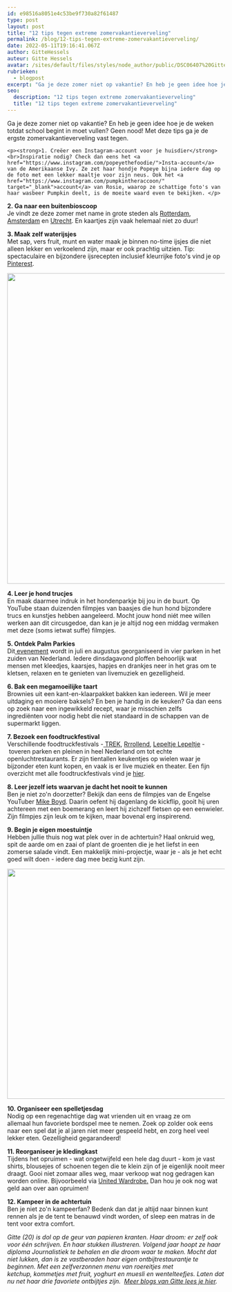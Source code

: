 ```yaml
---
id: e98516a8051e4c53be9f730a82f61487
type: post
layout: post
title: "12 tips tegen extreme zomervakantieverveling"
permalink: /blog/12-tips-tegen-extreme-zomervakantieverveling/
date: 2022-05-11T19:16:41.067Z
author: GitteHessels
auteur: Gitte Hessels
avatar: /sites/default/files/styles/node_author/public/DSC06407%20Gitte_0.jpg?itok=zeg9hMTG
rubrieken:
  - blogpost
excerpt: "Ga je deze zomer niet op vakantie? En heb je geen idee hoe je de weken totdat school begint in moet vullen? Geen nood! Met deze tips ga je de ergste zomervakantieverveling vast tegen.  "
seo:
  description: "12 tips tegen extreme zomervakantieverveling"
  title: "12 tips tegen extreme zomervakantieverveling"
---
```

Ga je deze zomer niet op vakantie? En heb je geen idee hoe je de weken totdat school begint in moet vullen? Geen nood! Met deze tips ga je de ergste zomervakantieverveling vast tegen.  

    <p><strong>1. Creëer een Instagram-account voor je huisdier</strong><br>Inspiratie nodig? Check dan eens het <a href="https://www.instagram.com/popeyethefoodie/">Insta-account</a> van de Amerikaanse Ivy. Ze zet haar hondje Popeye bijna iedere dag op de foto met een lekker maaltje voor zijn neus. Ook het <a href="https://www.instagram.com/pumpkintheraccoon/" target="_blank">account</a> van Rosie, waarop ze schattige foto's van haar wasbeer Pumpkin deelt, is de moeite waard even te bekijken. </p>
<p><strong>2. Ga naar een buitenbioscoop </strong><br>Je vindt ze deze zomer met name in grote steden als <a href="http://pleinbioscooprotterdam.nl/" target="_blank">Rotterdam</a>, <a href="http://www.pllek.nl/" target="_blank">Amsterdam</a> en <a href="https://www.plukdenacht.nl/" target="_blank">Utrecht</a>. En kaartjes zijn vaak helemaal niet zo duur! </p>
<p><strong>3. Maak zelf waterijsjes</strong><br>Met sap, vers fruit, munt en water maak je binnen no-time ijsjes die niet alleen lekker en verkoelend zijn, maar er ook prachtig uitzien. Tip: spectaculaire en bijzondere ijsrecepten inclusief kleurrijke foto's vind je op <a href="https://www.pinterest.com/" target="_blank">Pinterest</a>. </p>
<p><div class="media media-element-container media-default"><div id="file-418450" class="file file-image file-image-jpeg">

        
  
  <div class="content">
    <img title="Foto: Instagram / inthemomentmag" height="718" width="1080" class="media-element file-default" data-delta="1" src="/sites/default/files/20213903_1864262197226346_8815471467970953216_n.jpg" alt="">  </div>

  
</div>
</div>
<p><strong>4. Leer je hond trucjes </strong><br>En maak daarmee indruk in het hondenparkje bij jou in de buurt. Op YouTube staan duizenden filmpjes van baasjes die hun hond bijzondere trucs en kunstjes hebben aangeleerd. Mocht jouw hond niét mee willen werken aan dit circusgedoe, dan kan je je altijd nog een middag vermaken met deze (soms ietwat suffe) filmpjes.</p>
<p><strong>5. Ontdek Palm Parkies </strong><br>Dit<a href="http://palmparkies.nl/" target="_blank"> evenement</a> wordt in juli en augustus georganiseerd in vier parken in het zuiden van Nederland. Iedere dinsdagavond ploffen behoorlijk wat mensen met kleedjes, kaarsjes, hapjes en drankjes neer in het gras om te kletsen, relaxen en te genieten van livemuziek en gezelligheid. </p>
<p><strong>6. Bak een megamoeilijke taart</strong><br>Brownies uit een kant-en-klaarpakket bakken kan iedereen. Wil je meer uitdaging en mooiere baksels? En ben je handig in de keuken? Ga dan eens op zoek naar een ingewikkeld recept, waar je misschien zelfs ingrediënten voor nodig hebt die niet standaard in de schappen van de supermarkt liggen. </p>
<p><strong>7. Bezoek een foodtruckfestival</strong><br>Verschillende foodtruckfestivals -<a href="http://www.festival-trek.nl/" target="_blank"> TREK</a>, <a href="https://rrrollend.nl/">Rrrollend</a>, <a href="http://lepeltje-lepeltje.com/" target="_blank">Lepeltje Lepeltje</a> - toveren parken<b> </b>en pleinen<b> </b>in heel Nederland om tot echte openluchtrestaurants. Er zijn tientallen keukentjes op wielen waar je bijzonder eten kunt kopen, en vaak is er live muziek en theater. Een fijn overzicht met alle foodtruckfestivals vind je <a href="http://degenietendefoodie.nl/2017/compleet-overzicht-food-festivals-2017/" target="_blank">hier</a>. </p>
<p><strong>8. Leer jezelf iets waarvan je dacht het nooit te kunnen</strong><br>Ben je niet zo'n doorzetter? Bekijk dan eens de filmpjes van de Engelse YouTuber <a href="https://www.youtube.com/user/microboyd/" target="_blank">Mike Boyd</a>. Daarin oefent hij dagenlang de kickflip, gooit hij uren achtereen met een boemerang en leert hij zichzelf fietsen op een eenwieler. Zijn filmpjes zijn leuk om te kijken, maar bovenal erg inspirerend. </p>
<p><strong>9. Begin je eigen moestuintje</strong><br>Hebben jullie thuis nog wat plek over in de achtertuin? Haal onkruid weg, spit de aarde om en zaai of plant de groenten die je het liefst in een zomerse salade vindt. Een makkelijk mini-projectje, waar je - als je het echt goed wilt doen - iedere dag mee bezig kunt zijn. </p>
<p><div class="media media-element-container media-default"><div id="file-418451" class="file file-image file-image-jpeg">

        
  
  <div class="content">
    <img title="Foto: Pexels" height="532" width="800" class="media-element file-default" data-delta="1" src="/sites/default/files/pexels-photo-522810%20%281%29.jpeg" alt="">  </div>

  
</div>
</div>
<p><strong>10. Organiseer een spelletjesdag</strong><br>Nodig op een regenachtige dag wat vrienden uit en vraag ze om allemaal hun favoriete bordspel mee te nemen. Zoek op zolder ook eens naar een spel dat je al jaren niet meer gespeeld hebt, en zorg heel veel lekker eten. Gezelligheid gegarandeerd! </p>
<p><strong>11. Reorganiseer je kledingkast</strong><br>Tijdens het opruimen - wat ongetwijfeld een hele dag duurt - kom je vast shirts, blousejes of schoenen tegen die te klein zijn of je eigenlijk nooit meer draagt. Gooi niet zomaar alles weg, maar verkoop wat nog gedragen kan worden online. Bijvoorbeeld via <a href="https://unitedwardrobe.com/" target="_blank">United Wardrobe.</a> Dan hou je ook nog wat geld aan over aan opruimen!</p>
<p><strong>12. Kampeer in de achtertuin</strong><br>Ben je niet zo'n kampeerfan? Bedenk dan dat je altijd naar binnen kunt rennen als je de tent te benauwd vindt worden, of sleep een matras in de tent voor extra comfort. </p>
<p><em>Gitte (20) is dol op de geur van papieren kranten. Haar droom: er zelf ook voor één schrijven. En haar stukken illustreren. Volgend jaar hoopt ze haar diploma Journalistiek te behalen en die droom waar te maken. Mocht dat niet lukken, dan is ze vastberaden haar eigen ontbijtrestaurantje te beginnen. Met een zelfverzonnen menu van roereitjes met ketchup, kommetjes met fruit, yoghurt en muesli en wentelteefjes. Laten dat nu net haar drie favoriete ontbijtjes zijn.  </em><a href="/users/gitte-hessels"><em>Meer blogs van Gitte lees je hier</em></a><em>.</em></p>  
